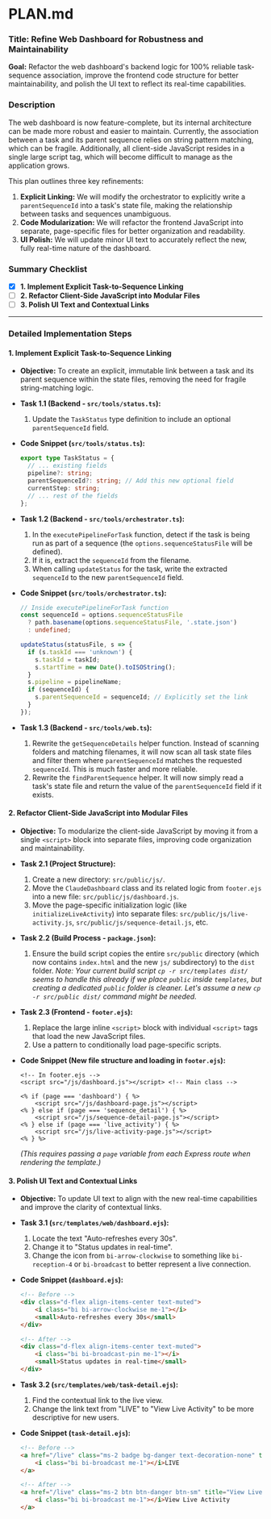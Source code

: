 
# PLAN.md

### **Title: Refine Web Dashboard for Robustness and Maintainability**

**Goal:** Refactor the web dashboard's backend logic for 100% reliable task-sequence association, improve the frontend code structure for better maintainability, and polish the UI text to reflect its real-time capabilities.

### **Description**

The web dashboard is now feature-complete, but its internal architecture can be made more robust and easier to maintain. Currently, the association between a task and its parent sequence relies on string pattern matching, which can be fragile. Additionally, all client-side JavaScript resides in a single large script tag, which will become difficult to manage as the application grows.

This plan outlines three key refinements:
1.  **Explicit Linking:** We will modify the orchestrator to explicitly write a `parentSequenceId` into a task's state file, making the relationship between tasks and sequences unambiguous.
2.  **Code Modularization:** We will refactor the frontend JavaScript into separate, page-specific files for better organization and readability.
3.  **UI Polish:** We will update minor UI text to accurately reflect the new, fully real-time nature of the dashboard.

### **Summary Checklist**

-   [x] **1. Implement Explicit Task-to-Sequence Linking**
-   [ ] **2. Refactor Client-Side JavaScript into Modular Files**
-   [ ] **3. Polish UI Text and Contextual Links**

---

### **Detailed Implementation Steps**

#### **1. Implement Explicit Task-to-Sequence Linking**

*   **Objective:** To create an explicit, immutable link between a task and its parent sequence within the state files, removing the need for fragile string-matching logic.

*   **Task 1.1 (Backend - `src/tools/status.ts`):**
    1.  Update the `TaskStatus` type definition to include an optional `parentSequenceId` field.

*   **Code Snippet (`src/tools/status.ts`):**
    ```typescript
    export type TaskStatus = {
      // ... existing fields
      pipeline?: string;
      parentSequenceId?: string; // Add this new optional field
      currentStep: string;
      // ... rest of the fields
    };
    ```

*   **Task 1.2 (Backend - `src/tools/orchestrator.ts`):**
    1.  In the `executePipelineForTask` function, detect if the task is being run as part of a sequence (the `options.sequenceStatusFile` will be defined).
    2.  If it is, extract the `sequenceId` from the filename.
    3.  When calling `updateStatus` for the task, write the extracted `sequenceId` to the new `parentSequenceId` field.

*   **Code Snippet (`src/tools/orchestrator.ts`):**
    ```typescript
    // Inside executePipelineForTask function
    const sequenceId = options.sequenceStatusFile
      ? path.basename(options.sequenceStatusFile, '.state.json')
      : undefined;

    updateStatus(statusFile, s => {
      if (s.taskId === 'unknown') {
        s.taskId = taskId;
        s.startTime = new Date().toISOString();
      }
      s.pipeline = pipelineName;
      if (sequenceId) {
        s.parentSequenceId = sequenceId; // Explicitly set the link
      }
    });
    ```

*   **Task 1.3 (Backend - `src/tools/web.ts`):**
    1.  Rewrite the `getSequenceDetails` helper function. Instead of scanning folders and matching filenames, it will now scan all task state files and filter them where `parentSequenceId` matches the requested `sequenceId`. This is much faster and more reliable.
    2.  Rewrite the `findParentSequence` helper. It will now simply read a task's state file and return the value of the `parentSequenceId` field if it exists.

#### **2. Refactor Client-Side JavaScript into Modular Files**

*   **Objective:** To modularize the client-side JavaScript by moving it from a single `<script>` block into separate files, improving code organization and maintainability.

*   **Task 2.1 (Project Structure):**
    1.  Create a new directory: `src/public/js/`.
    2.  Move the `ClaudeDashboard` class and its related logic from `footer.ejs` into a new file: `src/public/js/dashboard.js`.
    3.  Move the page-specific initialization logic (like `initializeLiveActivity`) into separate files: `src/public/js/live-activity.js`, `src/public/js/sequence-detail.js`, etc.

*   **Task 2.2 (Build Process - `package.json`):**
    1.  Ensure the build script copies the entire `src/public` directory (which now contains `index.html` and the new `js/` subdirectory) to the `dist` folder.
    *Note: Your current build script `cp -r src/templates dist/` seems to handle this already if we place `public` inside `templates`, but creating a dedicated `public` folder is cleaner. Let's assume a new `cp -r src/public dist/` command might be needed.*

*   **Task 2.3 (Frontend - `footer.ejs`):**
    1.  Replace the large inline `<script>` block with individual `<script>` tags that load the new JavaScript files.
    2.  Use a pattern to conditionally load page-specific scripts.

*   **Code Snippet (New file structure and loading in `footer.ejs`):**
    ```
    <!-- In footer.ejs -->
    <script src="/js/dashboard.js"></script> <!-- Main class -->

    <% if (page === 'dashboard') { %>
        <script src="/js/dashboard-page.js"></script>
    <% } else if (page === 'sequence_detail') { %>
        <script src="/js/sequence-detail-page.js"></script>
    <% } else if (page === 'live_activity') { %>
        <script src="/js/live-activity-page.js"></script>
    <% } %>
    ```
    *(This requires passing a `page` variable from each Express route when rendering the template.)*

#### **3. Polish UI Text and Contextual Links**

*   **Objective:** To update UI text to align with the new real-time capabilities and improve the clarity of contextual links.

*   **Task 3.1 (`src/templates/web/dashboard.ejs`):**
    1.  Locate the text "Auto-refreshes every 30s".
    2.  Change it to "Status updates in real-time".
    3.  Change the icon from `bi-arrow-clockwise` to something like `bi-reception-4` or `bi-broadcast` to better represent a live connection.

*   **Code Snippet (`dashboard.ejs`):**
    ```html
    <!-- Before -->
    <div class="d-flex align-items-center text-muted">
        <i class="bi bi-arrow-clockwise me-1"></i>
        <small>Auto-refreshes every 30s</small>
    </div>

    <!-- After -->
    <div class="d-flex align-items-center text-muted">
        <i class="bi bi-broadcast-pin me-1"></i>
        <small>Status updates in real-time</small>
    </div>
    ```

*   **Task 3.2 (`src/templates/web/task-detail.ejs`):**
    1.  Find the contextual link to the live view.
    2.  Change the link text from "LIVE" to "View Live Activity" to be more descriptive for new users.

*   **Code Snippet (`task-detail.ejs`):**
    ```html
    <!-- Before -->
    <a href="/live" class="ms-2 badge bg-danger text-decoration-none" title="View Live Activity">
        <i class="bi bi-broadcast me-1"></i>LIVE
    </a>

    <!-- After -->
    <a href="/live" class="ms-2 btn btn-danger btn-sm" title="View Live Activity">
        <i class="bi bi-broadcast me-1"></i>View Live Activity
    </a>
    ```

